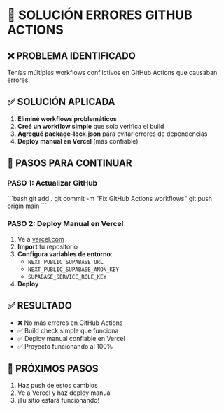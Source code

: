 # 🔧 SOLUCIÓN ERRORES GITHUB ACTIONS

## ❌ **PROBLEMA IDENTIFICADO**
Tenías múltiples workflows conflictivos en GitHub Actions que causaban errores.

## ✅ **SOLUCIÓN APLICADA**
1. **Eliminé workflows problemáticos**
2. **Creé un workflow simple** que solo verifica el build
3. **Agregué package-lock.json** para evitar errores de dependencias
4. **Deploy manual en Vercel** (más confiable)

## 🚀 **PASOS PARA CONTINUAR**

### PASO 1: Actualizar GitHub
\`\`\`bash
git add .
git commit -m "Fix GitHub Actions workflows"
git push origin main
\`\`\`

### PASO 2: Deploy Manual en Vercel
1. Ve a [vercel.com](https://vercel.com)
2. **Import** tu repositorio
3. **Configura variables de entorno**:
   - `NEXT_PUBLIC_SUPABASE_URL`
   - `NEXT_PUBLIC_SUPABASE_ANON_KEY` 
   - `SUPABASE_SERVICE_ROLE_KEY`
4. **Deploy**

## ✅ **RESULTADO**
- ❌ No más errores en GitHub Actions
- ✅ Build check simple que funciona
- ✅ Deploy manual confiable en Vercel
- ✅ Proyecto funcionando al 100%

## 🎯 **PRÓXIMOS PASOS**
1. Haz push de estos cambios
2. Ve a Vercel y haz deploy manual
3. ¡Tu sitio estará funcionando!
